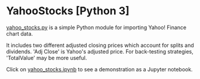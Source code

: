 # YahooStocks [Python 3]

[yahoo_stocks.py](https://github.com/samkennerly/YahooStocks/blob/master/yahoo_stocks.py) is a simple Python module for importing Yahoo! Finance chart data.

It includes two different adjusted closing prices which account for splits and dividends. 'Adj Close' is Yahoo's adjusted price. For back-testing strategies, 'TotalValue' may be more useful.

Click on [yahoo_stocks.ipynb](https://github.com/samkennerly/YahooStocks/blob/master/yahoo_stocks.ipynb) to see a demonstration as a Jupyter notebook.
